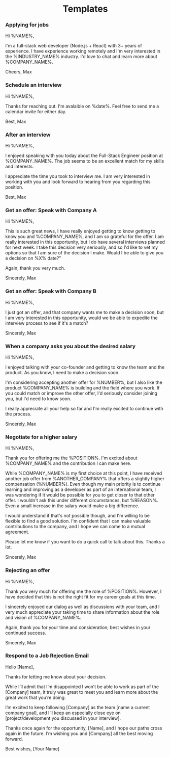<h1 align="center">Templates</h1>

### Applying for jobs

Hi %NAME%,

I'm a full-stack web developer (Node.js + React) with 3+ years of experience. I have experience working remotely and I'm very interested in the %INDUSTRY_NAME% industry. I'd love to chat and learn more about %COMPANY_NAME%.

Cheers,
Max

### Schedule an interview

Hi %NAME%,

Thanks for reaching out. I'm avalaible on %date%.
Feel free to send me a calendar invite for either day.

Best,
Max

### After an interview

Hi %NAME%,

I enjoyed speaking with you today about the Full-Stack Engineer position at %COMPANY_NAME%. The job seems to be an excellent match for my skills and interests.

I appreciate the time you took to interview me. I am very interested in working with you and look forward to hearing from you regarding this position.

Best,
Max

### Get an offer: Speak with Company A

Hi %NAME%,

This is such great news, I have really enjoyed getting to know getting to know you and %COMPANY_NAME%, and I am so grateful for the offer. I am really interested in this opportunity, but I do have several interviews planned for next week. I take this decision very seriously, and so I'd like to vet my options so that I am sure of the decision I make. Would I be able to give you a decision on %X% date?”

Again, thank you very much.

Sincerely,
Max

### Get an offer: Speak with Company B

Hi %NAME%,

I just got an offer, and that company wants me to make a decision soon, but I am very interested in this opportunity, would we be able to expedite the interview process to see if it's a match?

Sincerely,
Max

### When a company asks you about the desired salary

Hi %NAME%,

I enjoyed talking with your co-founder and getting to know the team and the product. As you know, I need to make a decision soon.

I'm considering accepting another offer for %NUMBER%, but I also like the product %COMPANY_NAME% is building and the field where you work. If you could match or improve the other offer, I'd seriously consider joining you, but I'd need to know soon.

I really appreciate all your help so far and I'm really excited to continue with the process.

Sincerely,
Max

### Negotiate for a higher salary

Hi %NAME%,

Thank you for offering me the %POSITION%. I'm excited about %COMPANY_NAME% and the contribution I can make here.

While %COMPANY_NAME% is my first choice at this point, I have received another job offer from %ANOTHER_COMPANY% that offers a slightly higher compensation (%NUMBER%). Even though my main priority is to continue learning and improving as a developer as part of an international team, I was wondering if it would be possible for you to get closer to that other offer. I wouldn't ask this under different circumstances, but %REASON%. Even a small increase in the salary would make a big difference.

I would understand if that's not possible though, and I'm willing to be flexible to find a good solution. I'm confident that I can make valuable contributions to the company, and I hope we can come to a mutual agreement.

Please let me know if you want to do a quick call to talk about this. Thanks a lot.

Sincerely,
Max

### Rejecting an offer

Hi %NAME%,

Thank you very much for offering me the role of %POSITION%. However, I have decided that this is not the right fit for my career goals at this time.

I sincerely enjoyed our dialog as well as discussions with your team, and I very much appreciate your taking time to share information about the role and vision of %COMPANY_NAME%.

Again, thank you for your time and consideration; best wishes in your continued success.

Sincerely,
Max

### Respond to a Job Rejection Email

Hello [Name],

Thanks for letting me know about your decision.

While I’ll admit that I’m disappointed I won’t be able to work as part of the [Company] team, it truly was great to meet you and learn more about the great work that you’re doing.

I’m excited to keep following [Company] as the team [name a current company goal], and I’ll keep an especially close eye on [project/development you discussed in your interview].

Thanks once again for the opportunity, [Name], and I hope our paths cross again in the future. I’m wishing you and [Company] all the best moving forward.

Best wishes,
[Your Name]
